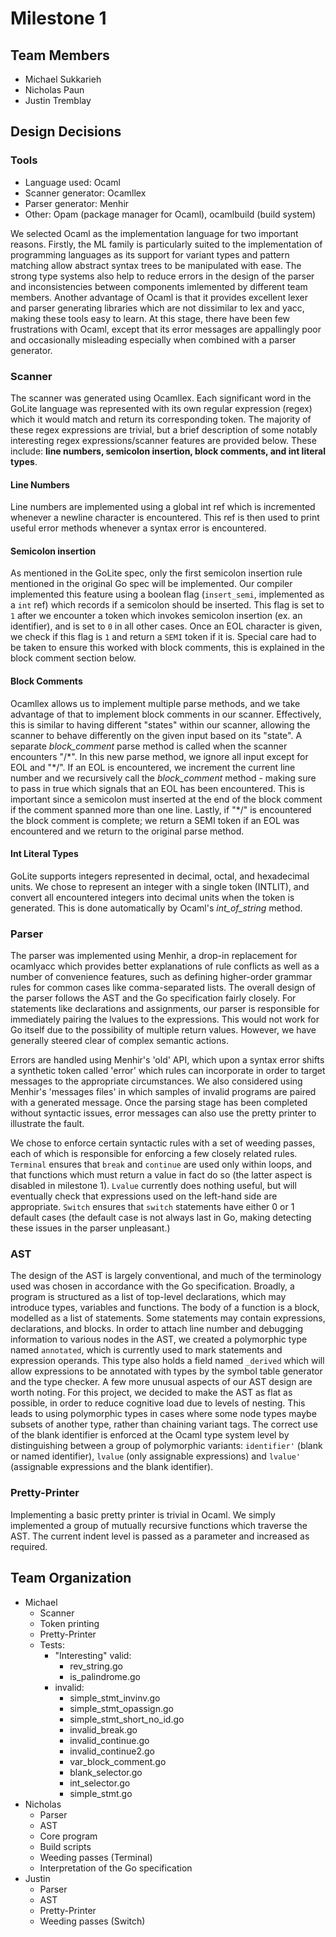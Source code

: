 # Milestone 1

## Team Members

* Michael Sukkarieh
* Nicholas Paun
* Justin Tremblay

## Design Decisions

### Tools

* Language used: Ocaml
* Scanner generator: Ocamllex
* Parser generator: Menhir
* Other: Opam (package manager for Ocaml), ocamlbuild (build system)

We selected Ocaml as the implementation language for two important reasons. Firstly, the ML family is particularly suited to the implementation of programming languages as its support for variant types and pattern matching allow abstract syntax trees to be manipulated with ease. The strong type systems also help to reduce errors in the design of the parser and inconsistencies between components imlemented by different team members. Another advantage of Ocaml is that it provides excellent lexer and parser generating libraries which are not dissimilar to lex and yacc, making these tools easy to learn. At this stage, there have been few frustrations with Ocaml, except that its error messages are appallingly poor and occasionally misleading especially when combined with a parser generator. 

### Scanner

The scanner was generated using Ocamllex. Each significant word in the GoLite language was represented with its own regular expression (regex) which it would match and return its corresponding token. The majority of these regex expressions are trivial, but a brief description of some notably interesting regex expressions/scanner features are provided below. These include: **line numbers, semicolon insertion, block comments, and int literal types**.

#### Line Numbers

Line numbers are implemented using a global int ref which is incremented whenever a newline character is encountered. This ref is then used to print useful error methods whenever a syntax error is encountered.

#### Semicolon insertion

As mentioned in the GoLite spec, only the first semicolon insertion rule mentioned in the original Go spec will be implemented. Our compiler implemented this feature using a boolean flag (`insert_semi`, implemented as a `int` ref) which records if a semicolon should be inserted. This flag is set to `1` after we encounter a token which invokes semicolon insertion (ex. an identifier), and is set to `0` in all other cases. Once an EOL character is given, we check if this flag is `1` and return a `SEMI` token if it is. Special care had to be taken to ensure this worked with block comments, this is explained in the block comment section below.

#### Block Comments

Ocamllex allows us to implement multiple parse methods, and we take advantage of that to implement block comments in our scanner. Effectively, this is similar to having different "states" within our scanner, allowing the scanner to behave differently on the given input based on its "state". A separate *block_comment* parse method is called when the scanner encounters "/\*". In this new parse method, we ignore all input except for EOL and "\*/". If an EOL is encountered, we increment the current line number and we recursively call the *block_comment* method - making sure to pass in true which signals that an EOL has been encountered. This is important since a semicolon must inserted at the end of the block comment if the comment spanned more than one line. Lastly, if "\*/" is encountered the block comment is complete; we return a SEMI token if an EOL was encountered and we return to the original parse method.

#### Int Literal Types

GoLite supports integers represented in decimal, octal, and hexadecimal units. We chose to represent an integer with a single token (INTLIT), and convert all encountered integers into decimal units when the token is generated. This is done automatically by Ocaml's *int_of_string* method. 

### Parser

The parser was implemented using Menhir, a drop-in replacement for ocamlyacc which provides better explanations of rule conflicts as well as a number of convenience features, such as defining higher-order grammar rules for common cases like comma-separated lists. The overall design of the parser follows the AST and the Go specification fairly closely. For statements like declarations and assignments, our parser is responsible for immediately pairing the lvalues to the expressions. This would not work for Go itself due to the possibility of multiple return values. However, we have generally steered clear of complex semantic actions. 

Errors are handled using Menhir's 'old' API, which upon a syntax error shifts a synthetic token called 'error' which rules can incorporate in order to target messages to the appropriate circumstances. We also considered using Menhir's 'messages files' in which samples of invalid programs are paired with a generated message. Once the parsing stage has been completed without syntactic issues, error messages can also use the pretty printer to illustrate the fault.

We chose to enforce certain syntactic rules with a set of weeding passes, each of which is responsible for enforcing a few closely related rules. `Terminal` ensures that `break` and `continue` are used only within loops, and that functions which must return a value in fact do so (the latter aspect is disabled in milestone 1). `Lvalue` currently does nothing useful, but will eventually check that expressions used on the left-hand side are appropriate. `Switch` ensures that `switch` statements have either 0 or 1 default cases (the default case is not always last in Go, making detecting these issues in the parser unpleasant.)

### AST

The design of the AST is largely conventional, and much of the terminology used was chosen in accordance with the Go specification. Broadly, a program is structured as a list of top-level declarations, which may introduce types, variables and functions. The body of a function is a block, modelled as a list of statements. Some statements may contain expressions, declarations, and blocks. In order to attach line number and debugging information to various nodes in the AST, we created a polymorphic type named `annotated`, which is currently used to mark statements and expression operands. This type also holds a field named `_derived` which will allow expressions to be annotated with types by the symbol table generator and the type checker. 
A few more unusual aspects of our AST design are worth noting. For this project, we decided to make the AST as flat as possible, in order to reduce cognitive load due to levels of nesting. This leads to using polymorphic types in cases where some node types maybe subsets of another type, rather than chaining variant tags. The correct use of the blank identifier is enforced at the Ocaml type system level by distinguishing between a group of polymorphic variants: `identifier'` (blank or named identifier), `lvalue` (only assignable expressions) and `lvalue'` (assignable expressions and the blank identifier).
 
### Pretty-Printer

Implementing a basic pretty printer is trivial in Ocaml. We simply implemented a group of mutually recursive functions which traverse the AST. The current indent level is passed as a parameter and increased as required.

## Team Organization

* Michael
    * Scanner
    * Token printing
    * Pretty-Printer
    * Tests:
        * "Interesting" valid:
            * rev_string.go
            * is_palindrome.go
        * invalid:
            * simple_stmt_invinv.go
            * simple_stmt_opassign.go
            * simple_stmt_short_no_id.go
            * invalid_break.go
            * invalid_continue.go
            * invalid_continue2.go
            * var_block_comment.go
            * blank_selector.go
            * int_selector.go
            * simple_stmt.go
* Nicholas
    * Parser
    * AST
    * Core program
    * Build scripts
    * Weeding passes (Terminal)
    * Interpretation of the Go specification
* Justin
    * Parser
    * AST
    * Pretty-Printer
    * Weeding passes (Switch)
